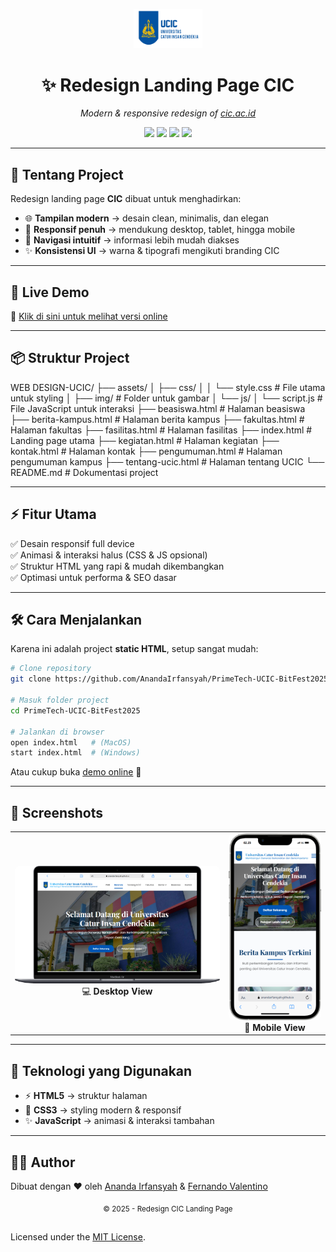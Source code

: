 <!-- Banner -->
<p align="center">
  <img src="assets/img/cic.png" alt="Redesign CIC" width="22%" />
</p>

<h1 align="center">✨ Redesign Landing Page CIC</h1>

<p align="center">
  <i>Modern & responsive redesign of <a href="https://cic.ac.id" target="_blank">cic.ac.id</a></i>
</p>

<p align="center">
  <a href="https://link-demo.com"><img src="https://img.shields.io/badge/Live%20Demo-Online-blue?style=for-the-badge&logo=vercel" /></a>
  <img src="https://img.shields.io/badge/HTML-5-orange?style=for-the-badge&logo=html5" />
  <img src="https://img.shields.io/badge/CSS-3-blue?style=for-the-badge&logo=css3" />
  <img src="https://img.shields.io/badge/JavaScript-ES6-yellow?style=for-the-badge&logo=javascript" />
</p>

---

## 🎨 Tentang Project

Redesign landing page **CIC** dibuat untuk menghadirkan:

- 🌐 **Tampilan modern** → desain clean, minimalis, dan elegan
- 📱 **Responsif penuh** → mendukung desktop, tablet, hingga mobile
- 🎯 **Navigasi intuitif** → informasi lebih mudah diakses
- ✨ **Konsistensi UI** → warna & tipografi mengikuti branding CIC

---

## 🚀 Live Demo

🔗 [Klik di sini untuk melihat versi online](https://link-demo.com)

---

## 📦 Struktur Project

WEB DESIGN-UCIC/
├── assets/
│   ├── css/
│   │   └── style.css        # File utama untuk styling
│   ├── img/                 # Folder untuk gambar
│   └── js/
│       └── script.js        # File JavaScript untuk interaksi
├── beasiswa.html            # Halaman beasiswa
├── berita-kampus.html       # Halaman berita kampus
├── fakultas.html            # Halaman fakultas
├── fasilitas.html           # Halaman fasilitas
├── index.html               # Landing page utama
├── kegiatan.html            # Halaman kegiatan
├── kontak.html              # Halaman kontak
├── pengumuman.html          # Halaman pengumuman kampus
├── tentang-ucic.html        # Halaman tentang UCIC
└── README.md                # Dokumentasi project

---

## ⚡ Fitur Utama

✅ Desain responsif full device  
✅ Animasi & interaksi halus (CSS & JS opsional)  
✅ Struktur HTML yang rapi & mudah dikembangkan  
✅ Optimasi untuk performa & SEO dasar

---

## 🛠️ Cara Menjalankan

Karena ini adalah project **static HTML**, setup sangat mudah:

```bash
# Clone repository
git clone https://github.com/AnandaIrfansyah/PrimeTech-UCIC-BitFest2025.git

# Masuk folder project
cd PrimeTech-UCIC-BitFest2025

# Jalankan di browser
open index.html   # (MacOS)
start index.html  # (Windows)
```

Atau cukup buka [demo online](https://link-demo.com) 🎉

---

## 📸 Screenshots

<p align="center">
  <table>
    <tr>
      <td align="center" style="border: none;">
        <img src="assets/img/pages/dekstop.png" alt="Desktop Screenshot" width="600px" style="border-radius:8px;"/><br/>
        💻 <b>Desktop View</b>
      </td>
      <td align="center" style="border: none;">
        <img src="assets/img/pages/mobile.png" alt="Mobile Screenshot" width="250px" style="border-radius:8px;"/><br/>
        📱 <b>Mobile View</b>
      </td>
    </tr>
  </table>
</p>

---

## 🧩 Teknologi yang Digunakan

- ⚡ **HTML5** → struktur halaman
- 🎨 **CSS3** → styling modern & responsif
- ✨ **JavaScript** → animasi & interaksi tambahan

---

## 👨‍💻 Author

Dibuat dengan ❤️ oleh [Ananda Irfansyah](https://github.com/AnandaIrfansyah) & [Fernando Valentino](https://github.com/Fernando-Valentino)

<p align="center">
  <sub>© 2025 - Redesign CIC Landing Page</sub>
</p>

##
Licensed under the [MIT License](https://github.com/AnandaIrfansyah/PrimeTech-UCIC-BitFest2025/blob/main/LICENSE).